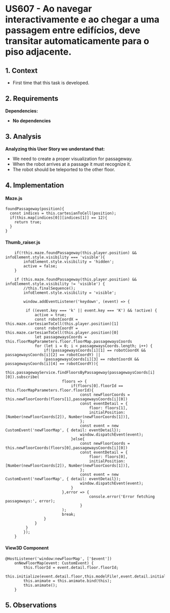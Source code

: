 # US607 - Ao navegar interactivamente e ao chegar a uma passagem entre edifícios, deve transitar automaticamente para o piso adjacente.

## 1. Context

* First time that this task is developed.

## 2. Requirements

**Dependencies:**
- **No dependencies**

## 3. Analysis
**Analyzing this User Story we understand that:**
* We need to create a proper visualization for passageway.
* When the robot arrives at a passage it must recognize it.
* The robot should be teleported to the other floor.

## 4. Implementation

#### Maze.js
```
foundPassageway(position){      
  const indices = this.cartesianToCell(position);
  if(this.map[indices[0]][indices[1]] == 12){
    return true;
  }
}
```

#### Thumb_raiser.js
```
    if(!this.maze.foundPassageway(this.player.position) && infoElement.style.visibility === 'visible'){
        infoElement.style.visibility = 'hidden';
        active = false;
    }

    if (this.maze.foundPassageway(this.player.position) && infoElement.style.visibility != 'visible') {
        //this.finalSequence();         
        infoElement.style.visibility = 'visible';

        window.addEventListener('keydown', (event) => {
                        
         if ((event.key === 'k' || event.key === 'K') && !active) {
             active = true;
             const robotCoordX = this.maze.cartesianToCell(this.player.position)[1]
             const robotCoordY = this.maze.cartesianToCell(this.player.position)[0]
             let passagewaysCoords = this.floorMapParameters.floor.floorMap.passagewaysCoords
             for (let i = 0; i < passagewaysCoords.length; i++) {
                 if((passagewaysCoords[i][1] == robotCoordX && passagewaysCoords[i][2] == robotCoordY) ||
                 (passagewaysCoords[i][3] == robotCoordX && passagewaysCoords[i][4] == robotCoordY)){
                     this.passagewayService.findFloorsByPassageway(passagewaysCoords[i][0]).subscribe(
                         floors => {
                             if(floors[0].floorId == this.floorMapParameters.floor.floorId){
                                 const newFloorCoords = this.newFloorCoords(floors[1],passagewaysCoords[i][0])
                                 const eventDetail = {
                                     floor: floors[1], 
                                     initialPosition: [Number(newFloorCoords[2]), Number(newFloorCoords[1])], 
                                 };
                                 const event = new CustomEvent('newFloorMap', { detail: eventDetail});
                                 window.dispatchEvent(event);
                             }else{
                                 const newFloorCoords = this.newFloorCoords(floors[0],passagewaysCoords[i][0])
                                 const eventDetail = {
                                     floor: floors[0], 
                                     initialPosition: [Number(newFloorCoords[2]), Number(newFloorCoords[1])], 
                                 };
                                 const event = new CustomEvent('newFloorMap', { detail: eventDetail});
                                 window.dispatchEvent(event);
                             }
                         },error => {
                                     console.error('Error fetching passageways:', error);
                                 }
                         );
                         break;
                 }                      
             }
         }
        });                      
    }
```

#### View3D Component
```
@HostListener('window:newFloorMap', ['$event'])
	onNewFloorMap(event: CustomEvent) {
		this.floorId = event.detail.floor.floorId;
		this.initialize(event.detail.floor,this.modelFile!,event.detail.initialPosition[0],event.detail.initialPosition[1]);
		this.animate = this.animate.bind(this);
		this.animate();
	}
```

## 5. Observations

